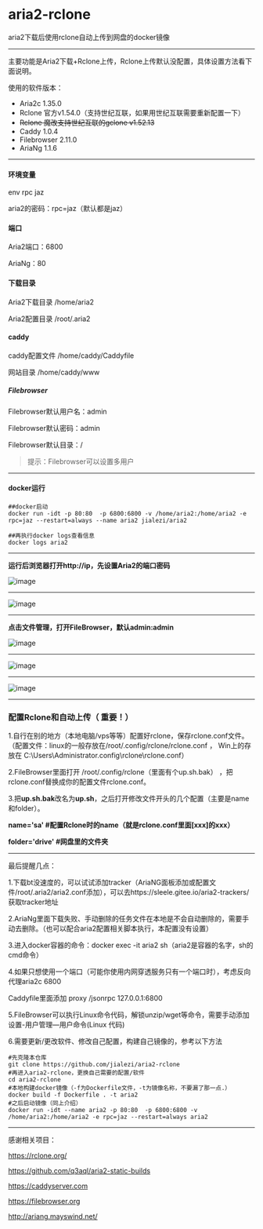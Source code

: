 # aria2-rclone
aria2下载后使用rclone自动上传到网盘的docker镜像

-------------------------------------

主要功能是Aria2下载+Rclone上传，Rclone上传默认没配置，具体设置方法看下面说明。

使用的软件版本：

- Aria2c 1.35.0 
- Rclone 官方v1.54.0（支持世纪互联，如果用世纪互联需要重新配置一下）
- ~~Rclone 魔改支持世纪互联的gclone v1.52.13~~
- Caddy 1.0.4
- Filebrowser 2.11.0
- AriaNg 1.1.6

-------------------------------------

#### 环境变量
env rpc jaz

aria2的密码：rpc=jaz（默认都是jaz）

#### 端口
Aria2端口：6800

AriaNg：80

#### 下载目录
Aria2下载目录  /home/aria2

Aria2配置目录 /root/.aria2

#### caddy
caddy配置文件  /home/caddy/Caddyfile

网站目录  /home/caddy/www

##### Filebrowser
Filebrowser默认用户名：admin

Filebrowser默认密码：admin

Filebrowser默认目录：/

> 提示：Filebrowser可以设置多用户

---------------------------------------------

#### docker运行

```
##docker启动
docker run -idt -p 80:80  -p 6800:6800 -v /home/aria2:/home/aria2 -e rpc=jaz --restart=always --name aria2 jialezi/aria2

##再执行docker logs查看信息
docker logs aria2
 ```

--------------------------------------

**运行后浏览器打开http://ip，先设置Aria2的端口密码**

 ![image](https://p.pstatp.com/origin/1376f0002ce22eb236bf8)

--------------------------------------

 ![image](https://i.imgur.com/xSk7NU7.jpg)

-------------------------------------

**点击文件管理，打开FileBrowser，默认admin:admin**

 ![image](https://p.pstatp.com/origin/1388800025805be0f3d6f)

--------------------------------------

 ![image](https://p.pstatp.com/origin/feff0003180f8a3621c8)

--------------------------------------

 ![image](https://p.pstatp.com/origin/138d20000bc8489cf3a8d)


--------------------------------------

### 配置Rclone和自动上传（ 重要！）

1.自行在别的地方（本地电脑/vps等等）配置好rclone，保存rclone.conf文件。
（配置文件：linux的一般存放在/root/.config/rclone/rclone.conf ， Win上的存放在 C:\Users\Administrator\.config\rclone\rclone.conf）

2.FileBrowser里面打开 /root/.config/rclone（里面有个up.sh.bak） ，把rclone.conf替换成你的配置文件rclone.conf。

3.把**up.sh.bak**改名为**up.sh**，之后打开修改文件开头的几个配置（主要是name和folder）。

**name='sa'  #配置Rclone时的name（就是rclone.conf里面[xxx]的xxx）**

**folder='drive'  #网盘里的文件夹**

-------------------------------------
最后提醒几点：

1.下载bt没速度的，可以试试添加tracker（AriaNG面板添加或配置文件/root/.aria2/aria2.conf添加），可以去https://sleele.gitee.io/aria2-trackers/ 获取tracker地址

2.AriaNg里面下载失败、手动删除的任务文件在本地是不会自动删除的，需要手动去删除。（也可以配合aria2配置相关脚本执行，本配置没有设置）

3.进入docker容器的命令：docker exec -it aria2 sh（aria2是容器的名字，sh的cmd命令）

4.如果只想使用一个端口（可能你使用内网穿透服务只有一个端口时），考虑反向代理aria2c 6800

Caddyfile里面添加   proxy /jsonrpc  127.0.0.1:6800

5.FileBrowser可以执行Linux命令代码，解锁unzip/wget等命令，需要手动添加 设置-用户管理—用户命令(Linux 代码)

6.需要更新/更改软件、修改自己配置，构建自己镜像的，参考以下方法
```
#先克隆本仓库
git clone https://github.com/jialezi/aria2-rclone
#再进入aria2-rclone，更换自己需要的配置/软件
cd aria2-rclone
#本地构建docker镜像（-f为Dockerfile文件，-t为镜像名称，不要漏了那一点.）
docker build -f Dockerfile . -t aria2
#之后启动镜像（同上介绍）
docker run -idt --name aria2 -p 80:80  -p 6800:6800 -v /home/aria2:/home/aria2 -e rpc=jaz --restart=always aria2
```

--------------------------------------
感谢相关项目：

https://rclone.org/

https://github.com/q3aql/aria2-static-builds

https://caddyserver.com

https://filebrowser.org

http://ariang.mayswind.net/
